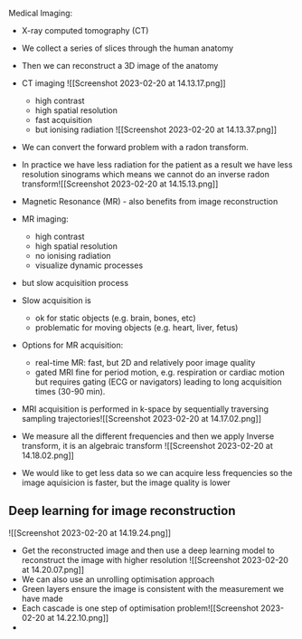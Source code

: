Medical Imaging: 
- X-ray computed tomography (CT)
- We collect a series of slices through the human anatomy
- Then we can reconstruct a 3D image of the anatomy
- CT imaging ![[Screenshot 2023-02-20 at 14.13.17.png]]
	- high contrast 
	- high spatial resolution 
	- fast acquisition
	- but ionising radiation
![[Screenshot 2023-02-20 at 14.13.37.png]]
- We can convert the forward problem with a radon transform.
- In practice we have less radiation for the patient as a result we have less resolution sinograms which means we cannot do an inverse radon transform![[Screenshot 2023-02-20 at 14.15.13.png]]

- Magnetic Resonance (MR) - also benefits from image reconstruction
- MR imaging: 
	- high contrast
	- high spatial resolution 
	- no ionising radiation
	- visualize dynamic processes
- but slow acquisition process 
- Slow acquisition is 
	- ok for static objects (e.g. brain, bones, etc) 
	- problematic for moving objects (e.g. heart, liver, fetus) 
- Options for MR acquisition: 
	- real-time MR: fast, but 2D and relatively poor image quality 
	- gated MRI fine for period motion, e.g. respiration or cardiac motion but requires gating (ECG or navigators) leading to long acquisition times (30-90 min).
- MRI acquisition is performed in k-space by sequentially traversing sampling trajectories![[Screenshot 2023-02-20 at 14.17.02.png]]
- We measure all the different frequencies and then we apply Inverse transform, it is an algebraic transform ![[Screenshot 2023-02-20 at 14.18.02.png]]
- We would like to get less data so we can acquire less frequencies so the image aquisicion is faster, but the image quality is lower

## Deep learning for image reconstruction
![[Screenshot 2023-02-20 at 14.19.24.png]]
- Get the reconstructed image and then use a deep learning model to reconstruct the image with higher resolution 
![[Screenshot 2023-02-20 at 14.20.07.png]]
- We can also use an unrolling optimisation approach 
- Green layers ensure the image is consistent with the measurement we have made
- Each cascade is one step of optimisation problem![[Screenshot 2023-02-20 at 14.22.10.png]]
- 

